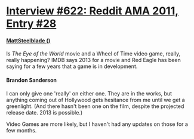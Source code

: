 # [Interview #622: Reddit AMA 2011, Entry #28](https://www.theoryland.com/intvmain.php?i=622#28)

#### [MattSteelblade ()](http://www.reddit.com/r/Fantasy/comments/k0fp8/iama_professional_fantasy_novelist_named_brandon/c2gkgf1)

Is
*The Eye of the World*
movie and a Wheel of Time video game, really, really happening? IMDB says 2013 for a movie and Red Eagle has been saying for a few years that a game is in development.

#### Brandon Sanderson

I can only give one 'really' on either one. They are in the works, but anything coming out of Hollywood gets hesitance from me until we get a greenlight. (And there hasn't been one on the film, despite the projected release date. 2013 is possible.)

Video Games are more likely, but I haven't had any updates on those for a few months.

